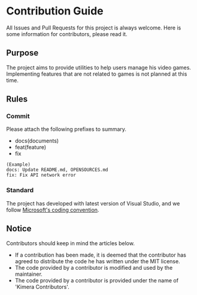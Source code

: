 # Contribution Guide
All Issues and Pull Requests for this project is always welcome. Here is some information for contributors, please read it.

## Purpose
The project aims to provide utilities to help users manage his video games. Implementing features that are not related to games is not planned at this time.

## Rules

### Commit
Please attach the following prefixes to summary.
 * docs(documents)
 * feat(feature)
 * fix
```
(Example)
docs: Update README.md, OPENSOURCES.md
fix: Fix API network error
```

### Standard
The project has developed with latest version of Visual Studio, and we follow [Microsoft's coding convention](https://docs.microsoft.com/en-us/dotnet/csharp/fundamentals/coding-style/coding-conventions).

## Notice
Contributors should keep in mind the articles below.

 * If a contribution has been made, it is deemed that the contributor has agreed to distribute the code he has written under the MIT license.
 * The code provided by a contributor is modified and used by the maintainer.
 * The code provided by a contributor is provided under the name of 'Kimera Contributors'.
